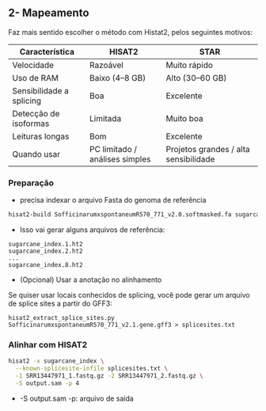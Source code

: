 ## 2- Mapeamento 

Faz mais sentido escolher o método com Histat2, pelos seguintes motivos:

| Característica           | HISAT2                         | STAR                                  |
| ------------------------ | ------------------------------ | ------------------------------------- |
| Velocidade               | Razoável                       | Muito rápido                          |
| Uso de RAM               | Baixo (4–8 GB)                 | Alto (30–60 GB)                       |
| Sensibilidade a splicing | Boa                            | Excelente                             |
| Detecção de isoformas    | Limitada                       | Muito boa                             |
| Leituras longas          | Bom                            | Excelente                             |
| Quando usar              | PC limitado / análises simples | Projetos grandes / alta sensibilidade |

### Preparação<br>

- precisa indexar o arquivo Fasta do genoma de referência 
```bash 
hisat2-build SofficinarumxspontaneumR570_771_v2.0.softmasked.fa sugarcane_index
```
- Isso vai gerar alguns arquivos de referência:

```
sugarcane_index.1.ht2
sugarcane_index.2.ht2
...
sugarcane_index.8.ht2
```
- (Opcional) Usar a anotação no alinhamento

Se quiser usar locais conhecidos de splicing, você pode gerar um arquivo de splice sites a partir do GFF3:

```
hisat2_extract_splice_sites.py SofficinarumxspontaneumR570_771_v2.1.gene.gff3 > splicesites.txt
```

### Alinhar com HISAT2

```bash
hisat2 -x sugarcane_index \
  --known-splicesite-infile splicesites.txt \
  -1 SRR13447971_1.fastq.gz -2 SRR13447971_2.fastq.gz \
  -S output.sam -p 4
```
- -S output.sam -p: arquivo de saída 
